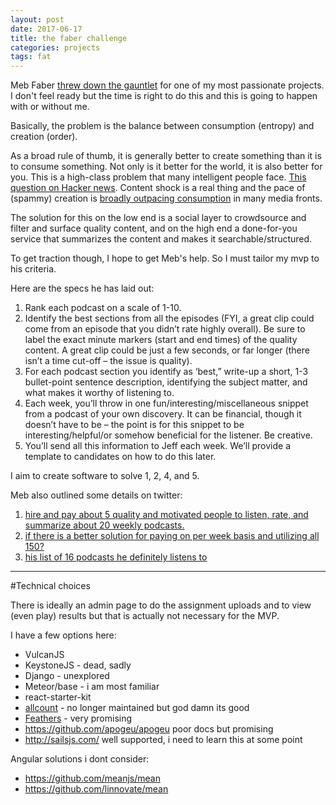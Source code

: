 ```yaml
---
layout: post
date: 2017-06-17
title: the faber challenge
categories: projects
tags: fat
---
```


Meb Faber [threw down the gauntlet](http://mebfaber.com/2017/06/07/owe-160000-mba-get-paid-receive-masters-investing/) for one of my most passionate projects. I don't feel ready but the time is right to do this and this is going to happen with or without me.

Basically, the problem is the balance between consumption (entropy) and creation (order).

As a broad rule of thumb, it is generally better to create something than it is to consume something. Not only is it better for the world, it is also better for you. This is a high-class problem that many intelligent people face. [This question on Hacker news](https://news.ycombinator.com/item?id=14386394&source=techstories.org). Content shock is a real thing and the pace of (spammy) creation is [broadly outpacing consumption](https://www.businessesgrow.com/2014/01/06/content-shock/) in many media fronts.

The solution for this on the low end is a social layer to crowdsource and filter and surface quality content, and on the high end a done-for-you service that summarizes the content and makes it searchable/structured.

To get traction though, I hope to get Meb's help. So I must tailor my mvp to his criteria.

Here are the specs he has laid out:
1. Rank each podcast on a scale of 1-10.
2. Identify the best sections from all the episodes (FYI, a great clip could come from an episode that you didn’t rate highly overall). Be sure to label the exact minute markers (start and end times) of the quality content. A great clip could be just a few seconds, or far longer (there isn’t a time cut-off – the issue is quality).
3. For each podcast section you identify as ‘best,” write-up a short, 1-3 bullet-point sentence description, identifying the subject matter, and what makes it worthy of listening to.
4. Each week, you’ll throw in one fun/interesting/miscellaneous snippet from a podcast of your own discovery. It can be financial, though it doesn’t have to be – the point is for this snippet to be interesting/helpful/or somehow beneficial for the listener. Be creative.
5. You’ll send all this information to Jeff each week. We’ll provide a template to candidates on how to do this later.

I aim to create software to solve 1, 2, 4, and 5.

Meb also outlined some details on twitter:
1. [hire and pay about 5 quality and motivated people to listen, rate, and summarize about 20 weekly podcasts.](https://twitter.com/MebFaber/status/875764151674585088)
2. [if there is a better solution for paying on per week basis and utilizing all 150?](https://twitter.com/MebFaber/status/875764528637648897)
3. [his list of 16 podcasts he definitely listens to](https://twitter.com/MebFaber/status/870686357089165317)


---

#Technical choices

There is ideally an admin page to do the assignment uploads and to view (even play) results but that is actually not necessary for the MVP.

I have a few options here:
- VulcanJS
- KeystoneJS - dead, sadly
- Django - unexplored
- Meteor/base - i am most familiar
- react-starter-kit
- [allcount](https://allcountjs.com/) - no longer maintained but god damn its good 
- [Feathers](https://github.com/feathersjs/feathers) - very promising
- <https://github.com/apogeu/apogeu> poor docs but promising
- <http://sailsjs.com/> well supported, i need to learn this at some point

Angular solutions i dont consider:
- <https://github.com/meanjs/mean>
- <https://github.com/linnovate/mean>
